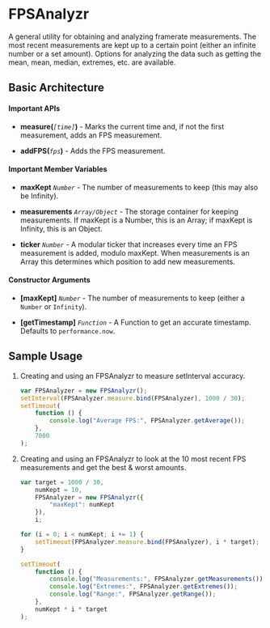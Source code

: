 # FPSAnalyzr

A general utility for obtaining and analyzing framerate measurements. The most
recent measurements are kept up to a certain point (either an infinite number
or a set amount). Options for analyzing the data such as getting the mean,
mean, median, extremes, etc. are available.


## Basic Architecture

#### Important APIs

* **measure(***`[time]`***)** - Marks the current time and, if not the first
measurement, adds an FPS measurement.

* **addFPS(***`fps`***)** - Adds the FPS measurement.

#### Important Member Variables

* **maxKept** *`Number`* - The number of measurements to keep (this may also be
Infinity).

* **measurements** *`Array/Object`* - The storage container for keeping
measurements. If maxKept is a Number, this is an Array; if maxKept is Infinity,
this is an Object.

* **ticker** *`Number`* - A modular ticker that increases every time an FPS
measurement is added, modulo maxKept. When measurements is an Array this 
determines which position to add new measurements.

#### Constructor Arguments

* **[maxKept]** *`Number`* - The number of measurements to keep (either a `Number` or `Infinity`).

* **[getTimestamp]** *`Function`* - A Function to get an accurate timestamp. Defaults to `performance.now`.


## Sample Usage

1.  Creating and using an FPSAnalyzr to measure setInterval accuracy.

    ```javascript
    var FPSAnalyzer = new FPSAnalyzr();
    setInterval(FPSAnalyzer.measure.bind(FPSAnalyzer), 1000 / 30);
    setTimeout(
        function () {
            console.log("Average FPS:", FPSAnalyzer.getAverage());
        },
        7000
    );
    ```

2. Creating and using an FPSAnalyzr to look at the 10 most recent FPS
   measurements and get the best & worst amounts.

    ```javascript
    var target = 1000 / 30,
        numKept = 10,
        FPSAnalyzer = new FPSAnalyzr({
            "maxKept": numKept
        }),
        i;

    for (i = 0; i < numKept; i += 1) {
        setTimeout(FPSAnalyzer.measure.bind(FPSAnalyzer), i * target);
    }

    setTimeout(
        function () {
            console.log("Measurements:", FPSAnalyzer.getMeasurements());
            console.log("Extremes:", FPSAnalyzer.getExtremes());
            console.log("Range:", FPSAnalyzer.getRange());
        },
        numKept * i * target
    );
    ```